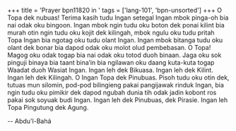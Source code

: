 +++
title = 'Prayer bpn11820 in '
tags = ['lang-101', 'bpn-unsorted']
+++
O Topa dek nubuas! Terima kasih tudu Ingan setegal Ingan mbok pinga-oh bia nai odak oku bingoon. Ingan mbok ngin tudu oku boton dek ponai kilint bia murah otin ngin tudu oku kojit dek kilingah, mbok ngulu oku tudu pritah Topa Ingan bia ngotag oku tudu olant Ingan. Ingan mbok bitanga tudu oku olant dek bonar bia dapod odak oku molot olud pembebasan. O Topa! Magog oku odak togap bia nai odak oku totod duoh binaan. Jaga oku sok pinguji binaya bia taant bina’in bia ngilawan oku daang kuta-kuta togap Waadat duoh Wasiat Ingan. Ingan leh dek Bikuasa. Ingan leh dek Kilint. Ingan leh dek Kilingah. 
O Ingan Topa dek Pinubuas. Pisoh tudu oku otin dek, tutuas mun silomin, pod-pod bilingieng pakai pangijawak rinduk Ingan, bia ngin tudu oku pimikir dek dapod ngubah dunia tih odak jadin kobont ros pakai sok soyuak budi Ingan.
Ingan leh dek Pinubuas, dek Pirasie. Ingan leh Topa Pingutung dek Agung.

-- Abdu'l-Bahá
